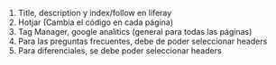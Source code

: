1. Title, description y index/follow en liferay
2. Hotjar (Cambia el código en cada página)
3. Tag Manager, google analitics (general para todas las páginas)
4. Para las preguntas frecuentes, debe de poder seleccionar headers
5. Para diferenciales, se debe poder seleccionar headers
